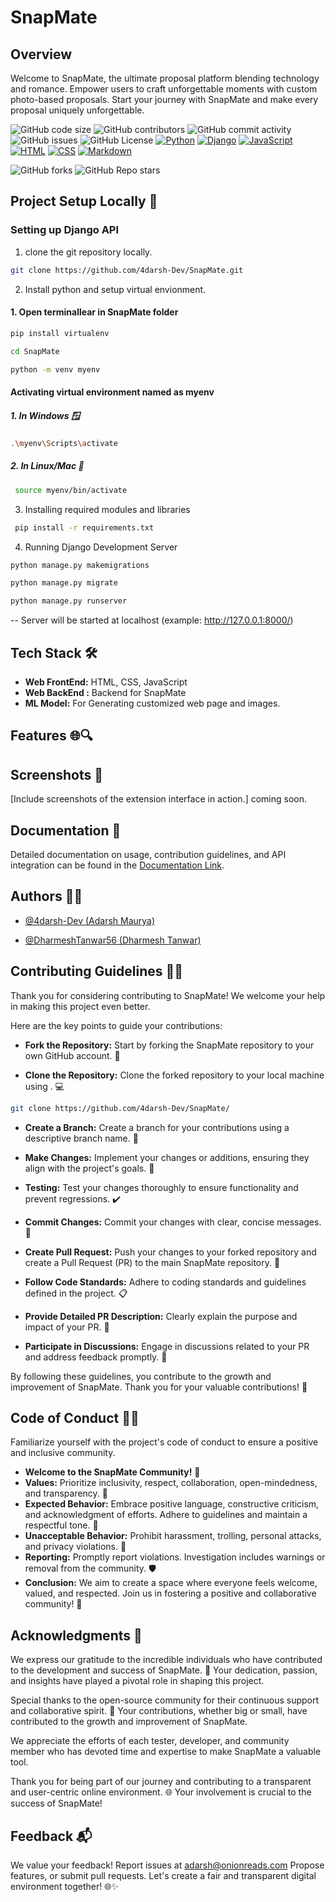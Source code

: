 # SnapMate


## Overview
Welcome to SnapMate, the ultimate proposal platform blending technology and romance. Empower users to craft unforgettable moments with custom photo-based proposals. Start your journey with SnapMate and make every proposal uniquely unforgettable.


<!-- <p align="center">
  <img src="https://onionreads.com/wp-content/uploads/2024/01/Screenshot-2024-01-15-014420.png" alt="SnapMate" width="600px" />
</p> -->

![GitHub code size](https://img.shields.io/github/languages/code-size/4darsh-Dev/SnapMate?style=plastic)
![GitHub contributors](https://img.shields.io/github/contributors/4darsh-Dev/SnapMate?style=plastic)
![GitHub commit activity](https://img.shields.io/github/commit-activity/t/4darsh-Dev/SnapMate)
![GitHub issues](https://img.shields.io/github/issues/4darsh-Dev/SnapMate)
![GitHub License](https://img.shields.io/github/license/4darsh-Dev/SnapMate)
[![Python](https://img.shields.io/badge/Python-14354C?style=for-the-badge&logo=python&logoColor=white)](https://github.com/4darsh-Dev/SnapMate)
[![Django](https://img.shields.io/badge/Django-092E20?style=for-the-badge&logo=django&logoColor=white)](https://github.com/4darsh-Dev/SnapMate)
[![JavaScript]( 	https://img.shields.io/badge/JavaScript-F7DF1E?style=for-the-badge&logo=javascript&logoColor=black)](https://github.com/4darsh-Dev/SnapMate)
[![HTML](https://img.shields.io/badge/HTML5-E34F26?style=for-the-badge&logo=html5&logoColor=white)](https://github.com/4darsh-Dev/SnapMate)
[![CSS](https://img.shields.io/badge/CSS3-1572B6?style=for-the-badge&logo=css3&logoColor=white)](https://github.com/4darsh-Dev/SnapMate)
[![Markdown](https://img.shields.io/badge/Markdown-000000?style=for-the-badge&logo=markdown&logoColor=white)](https://github.com/4darsh-Dev/SnapMate)

<!-- ![GitHub Release](https://img.shields.io/github/v/release/4darsh-Dev/SnapMate) -->
![GitHub forks](https://img.shields.io/github/forks/4darsh-Dev/SnapMate)
![GitHub Repo stars](https://img.shields.io/github/stars/4darsh-Dev/SnapMate)

<!-- ## Cogni-BERT Model Evaluation Score 

### Eval Scores

<p align="center">
  <img src="https://onionreads.com/wp-content/uploads/2024/01/Screenshot-2024-01-22-210038.png" alt="BERT Fine-Tuned Eval Score " width="600px" />
</p>

|   Metric   |   Score   |
|:----------:|:---------:|
|  Accuracy  |  0.985993 |
| Precision  |  0.985138 |
|   Recall   |  0.985993 |
|  F1-Score  |  0.984211 |


### Confusion Matrix
<p align="center">
  <img src="https://onionreads.com/wp-content/uploads/2024/01/Screenshot-2024-01-22-210009.png" alt="BERT Confusion Matrix" width="600px" />
</p> -->


## Project Setup Locally 🚀


### Setting up Django API

1. clone the git repository locally.
```bash 
git clone https://github.com/4darsh-Dev/SnapMate.git
```
2. Install python and setup virtual envionment. 
#### 1. Open terminallear in SnapMate folder
```bash 
pip install virtualenv 
```
```bash 
cd SnapMate
```
```bash 
python -m venv myenv 
```
#### Activating virtual environment named as myenv
##### 1. In Windows 🪟
```bash 
.\myenv\Scripts\activate  
```
##### 2. In Linux/Mac 🐧
```bash
 source myenv/bin/activate
 ```

3. Installing required modules and libraries
```bash
 pip install -r requirements.txt 
 ```

4. Running Django Development Server
```bash 
python manage.py makemigrations 
```
```bash 
python manage.py migrate 
```
```bash 
python manage.py runserver 
```
-- Server will be started at localhost (example: http://127.0.0.1:8000/)

## Tech Stack 🛠️

- **Web FrontEnd:** HTML, CSS, JavaScript 
- **Web BackEnd :** Backend for SnapMate
- **ML Model:** For Generating customized web page and images.

## Features 🌐🔍

## Screenshots 📸

[Include screenshots of the extension interface in action.] coming soon.

## Documentation 📖

Detailed documentation on usage, contribution guidelines, and API integration can be found in the [Documentation Link](https://github.com/4darsh-Dev/SnapMate/wiki).

## Authors 🧑‍💻

- [@4darsh-Dev (Adarsh Maurya)](https://github.com/4darsh-Dev)

- [@DharmeshTanwar56 (Dharmesh Tanwar)](https://github.com/DharmeshTanwar56)



## Contributing Guidelines 🤝🚀


Thank you for considering contributing to SnapMate! We welcome your help in making this project even better.

Here are the key points to guide your contributions:

- **Fork the Repository:** Start by forking the SnapMate repository to your own GitHub account. 🍴

- **Clone the Repository:** Clone the forked repository to your local machine using . 💻
```bash
git clone https://github.com/4darsh-Dev/SnapMate/ 
```

- **Create a Branch:** Create a branch for your contributions using a descriptive branch name. 🌿

- **Make Changes:** Implement your changes or additions, ensuring they align with the project's goals. 🚀

- **Testing:** Test your changes thoroughly to ensure functionality and prevent regressions. ✔️

- **Commit Changes:** Commit your changes with clear, concise messages. 💬

- **Create Pull Request:** Push your changes to your forked repository and create a Pull Request (PR) to the main SnapMate repository. 🎉

- **Follow Code Standards:** Adhere to coding standards and guidelines defined in the project. 📋

- **Provide Detailed PR Description:** Clearly explain the purpose and impact of your PR. 📝

- **Participate in Discussions:** Engage in discussions related to your PR and address feedback promptly. 💬

By following these guidelines, you contribute to the growth and improvement of SnapMate. Thank you for your valuable contributions! 🚀



## Code of Conduct 🧑‍💼

Familiarize yourself with the project's code of conduct to ensure a positive and inclusive community.
- **Welcome to the SnapMate Community!** 🚀
- **Values:** Prioritize inclusivity, respect, collaboration, open-mindedness, and transparency. 🌟
- **Expected Behavior:** Embrace positive language, constructive criticism, and acknowledgment of efforts. Adhere to guidelines and maintain a respectful tone. 🌈
- **Unacceptable Behavior:** Prohibit harassment, trolling, personal attacks, and privacy violations. 🚫
- **Reporting:** Promptly report violations. Investigation includes warnings or removal from the community. 🛡️
- **Conclusion:** We aim to create a space where everyone feels welcome, valued, and respected. Join us in fostering a positive and collaborative community! 🙌


## Acknowledgments 🙏

We express our gratitude to the incredible individuals who have contributed to the development and success of SnapMate. 🌟 Your dedication, passion, and insights have played a pivotal role in shaping this project.

Special thanks to the open-source community for their continuous support and collaborative spirit. 🚀 Your contributions, whether big or small, have contributed to the growth and improvement of SnapMate.

We appreciate the efforts of each tester, developer, and community member who has devoted time and expertise to make SnapMate a valuable tool.

Thank you for being part of our journey and contributing to a transparent and user-centric online environment. 🌐 Your involvement is crucial to the success of SnapMate!

## Feedback 📬

We value your feedback! Report issues at adarsh@onionreads.com 
Propose features, or submit pull requests. Let's create a fair and transparent digital environment together! 🌐✨
